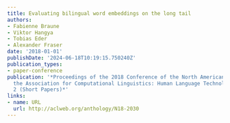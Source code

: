 ```yaml
---
title: Evaluating bilingual word embeddings on the long tail
authors:
- Fabienne Braune
- Viktor Hangya
- Tobias Eder
- Alexander Fraser
date: '2018-01-01'
publishDate: '2024-06-18T10:19:15.750240Z'
publication_types:
- paper-conference
publication: '*Proceedings of the 2018 Conference of the North American Chapter of
  the Association for Computational Linguistics: Human Language Technologies, Volume
  2 (Short Papers)*'
links:
- name: URL
  url: http://aclweb.org/anthology/N18-2030
---
```

